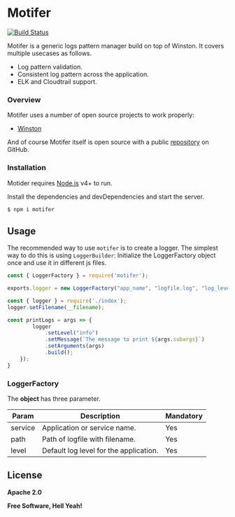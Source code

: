 # Motifer

[![Build Status](https://travis-ci.org/joemccann/dillinger.svg?branch=master)](https://travis-ci.org/joemccann/dillinger)

Motifer is a generic logs pattern manager build on top of Winston. It covers multiple usecases as follows.

  - Log pattern validation.
  - Consistent log pattern across the application.
  - ELK and Cloudtrail support.

### Overview

Motifer uses a number of open source projects to work properly:

* [Winston](https://github.com/winstonjs/winston)

And of course Motifer itself is open source with a public [repository](https://github.com/mahajanankur/motifer)
 on GitHub.

### Installation

Motider requires [Node.js](https://nodejs.org/) v4+ to run.

Install the dependencies and devDependencies and start the server.

```sh
$ npm i motifer
```

## Usage
The recommended way to use `motifer` is to create a logger. The
simplest way to do this is using `LoggerBuilder`:
Initialize the LoggerFactory object once and use it in different js files.
``` js
const { LoggerFactory } = require('motifer');

exports.logger = new LoggerFactory("app_name", "logfile.log", "log_level");
```
``` js
const { logger } = require('./index');
logger.setFilename(__filename);

const printLogs = args => {
        logger
            .setLevel("info")
            .setMessage(`The message to print ${args.subargs}`)
            .setArguments(args)
            .build();
    });
}
```

### LoggerFactory

The **object** has three parameter.

| Param | Description |Mandatory
| ------ | ------ | ------ |
| service | Application or service name. | Yes |
| path | Path of logfile with filename. | Yes |
| level | Default log level for the application. | Yes |


License
----

**Apache 2.0**


**Free Software, Hell Yeah!**
